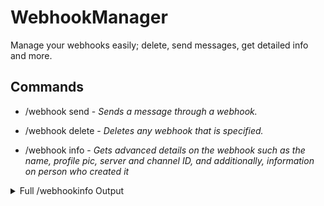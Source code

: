 # WebhookManager
  Manage your webhooks easily; delete, send messages, get detailed info and more.


  ## Commands
  - /webhook send - *Sends a message through a webhook.*


  - /webhook delete -  *Deletes any webhook that is specified.*


  - /webhook info - *Gets advanced details on the webhook such as the name, profile pic, server and channel ID, and additionally, information on person who created it*
  <details><summary>Full /webhookinfo Output</summary>
    - Webhook Username

    - Webhook ID

    - Webhook Token

    - Channel ID

    - Server ID

    - Webhook Profile Picture

    - Webhook Type

    - Creator Profile

  </details>
